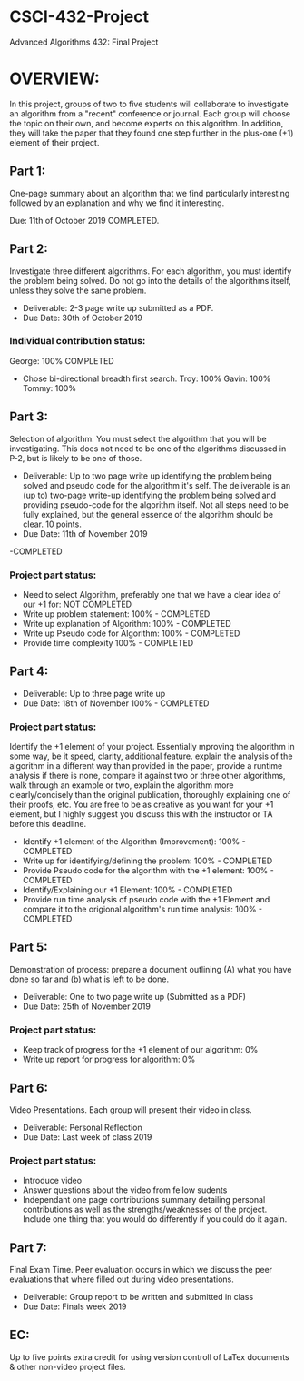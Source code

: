# CSCI-432-Project
Advanced Algorithms 432: Final Project

# OVERVIEW:

In this project, groups of two to five students will collaborate to investigate an algorithm from a "recent" conference or journal. Each group will choose the topic on their own, and become experts on this algorithm. In addition, they will take the paper that they found one step further in the plus-one (+1) element of their project.

## Part 1: 

One-page summary about an algorithm that we find particularly interesting followed by an explanation and why we find it interesting.

Due: 11th of October 2019
COMPLETED.

## Part 2: 

Investigate three different algorithms. For each algorithm, you must identify the problem being solved. Do not go into the details of the algorithms itself, unless they solve the same problem.

* Deliverable: 2-3 page write up submitted as a PDF.
* Due Date: 30th of October 2019
### Individual contribution status:

George: 100% COMPLETED
- Chose bi-directional breadth first search.
Troy: 100%
Gavin: 100%
Tommy: 100%

## Part 3: 

Selection of algorithm: You must select the algorithm that you will be investigating. This does not need to be one of the algorithms discussed in P-2, but is likely to be one of those. 

* Deliverable: Up to two page write up identifying the problem being solved and pseudo code for the algorithm it's self.
The deliverable is an (up to) two-page write-up identifying the problem being solved and providing pseudo-code for the algorithm itself. Not all steps need to be fully explained, but the general essence of the algorithm should be clear. 10 points.
* Due Date: 11th of November 2019

-COMPLETED

### Project part status:

- Need to select Algorithm, preferably one that we have a clear idea of our +1 for: NOT COMPLETED
- Write up problem statement: 100% - COMPLETED
- Write up explanation of Algorithm: 100% - COMPLETED
- Write up Pseudo code for Algorithm: 100% - COMPLETED
- Provide time complexity 100% - COMPLETED

## Part 4: 

* Deliverable: Up to three page write up
* Due Date: 18th of November
100% - COMPLETED

### Project part status: 

Identify the +1 element of your project. Essentially mproving the algorithm in some way, be it speed, clarity, additional feature. explain the analysis of the algorithm in a different way than provided in the paper, provide a runtime analysis if there is none, compare it against two or three other algorithms, walk through an example or two, explain the algorithm more clearly/concisely than the original publication, thoroughly explaining one of their proofs, etc. You are free to be as creative as you want for your +1 element, but I highly suggest you discuss this with the instructor or TA before this deadline. 
 
- Identify +1 element of the Algorithm (Improvement): 100% - COMPLETED
- Write up for identifying/defining the problem: 100% - COMPLETED
- Provide Pseudo code for the algorithm with the +1 element: 100% - COMPLETED
- Identify/Explaining our +1 Element: 100% - COMPLETED
- Provide run time analysis of pseudo code with the +1 Element and compare it to the origional algorithm's run time analysis: 100% - COMPLETED

## Part 5: 

Demonstration of process: prepare a document outlining (A) what you have done so far and (b) what is left to be done.

* Deliverable: One to two page write up (Submitted as a PDF)
* Due Date: 25th of November 2019

### Project part status:

- Keep track of progress for the +1 element of our algorithm: 0%
- Write up report for progress for algorithm: 0%

## Part 6: 

Video Presentations. Each group will present their video in class.

* Deliverable: Personal Reflection
* Due Date: Last week of class 2019

### Project part status:

- Introduce video
- Answer questions about the video from fellow sudents
- Independant one page contributions summary detailing personal contributions as well as the strengths/weaknesses of the project. Include one thing that you would do differently if you could do it again.

## Part 7: 

Final Exam Time. Peer evaluation occurs in which we discuss the peer evaluations that where filled out during video presentations.

* Deliverable: Group report to be written and submitted in class
* Due Date: Finals week 2019


## EC: 

Up to five points extra credit for using version controll of LaTex documents & other non-video project files.
